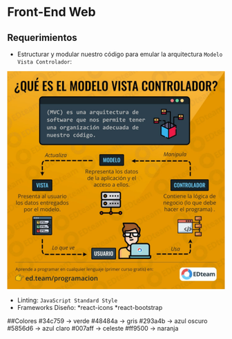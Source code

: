 # Front-End Web

## Requerimientos

- Estructurar y modular nuestro código para emular la arquitectura `Modelo Vista Controlador`:

<p align="center">
  <img width="600" src="./readme/mvc.jpg" />
</p>


- Linting: `JavaScript Standard Style`
- Frameworks Diseño:
*react-icons
*react-bootstrap

##Colores
#34c759 -> verde
#48484a -> gris
#293a4b -> azul oscuro
#5856d6 -> azul claro
#007aff -> celeste
#ff9500 -> naranja